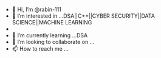 - 👋 Hi, I’m @rabin-111
- 👀 I’m interested in ...DSA||C++||CYBER SECURITY||DATA SCIENCE||MACHINE LEARNING
- 
- 🌱 I’m currently learning ...DSA 
- 💞️ I’m looking to collaborate on ...
- 📫 How to reach me ...

<!---
rabin-111/rabin-111 is a ✨ special ✨ repository because its `README.md` (this file) appears on your GitHub profile.
You can click the Preview link to take a look at your changes.
--->
